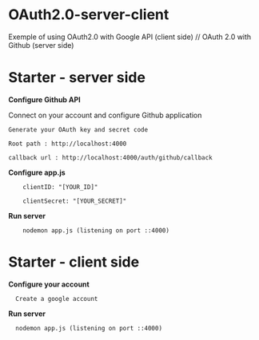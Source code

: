 # OAuth2.0-server-client
Exemple of using OAuth2.0 with Google API (client side) // OAuth 2.0 with Github (server side)


# Starter - server side

**Configure Github API**

Connect on your account and configure Github application

    Generate your OAuth key and secret code

    Root path : http://localhost:4000
    
    callback url : http://localhost:4000/auth/github/callback
    
**Configure app.js**

        clientID: "[YOUR_ID]"
        
        clientSecret: "[YOUR_SECRET]"
        
 **Run server**
 
        nodemon app.js (listening on port ::4000)
        
# Starter - client side
  
  **Configure your account**
      
      Create a google account


  **Run server**
  
      nodemon app.js (listening on port ::4000)
        

